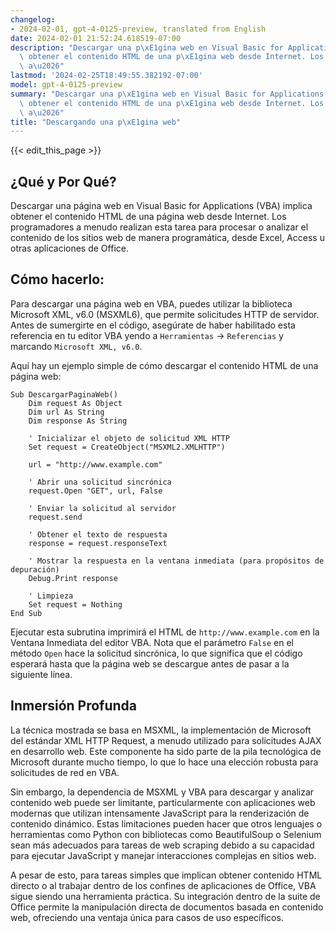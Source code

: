 ```yaml
---
changelog:
- 2024-02-01, gpt-4-0125-preview, translated from English
date: 2024-02-01 21:52:24.618519-07:00
description: "Descargar una p\xE1gina web en Visual Basic for Applications (VBA) implica\
  \ obtener el contenido HTML de una p\xE1gina web desde Internet. Los programadores\
  \ a\u2026"
lastmod: '2024-02-25T18:49:55.382192-07:00'
model: gpt-4-0125-preview
summary: "Descargar una p\xE1gina web en Visual Basic for Applications (VBA) implica\
  \ obtener el contenido HTML de una p\xE1gina web desde Internet. Los programadores\
  \ a\u2026"
title: "Descargando una p\xE1gina web"
---
```


{{< edit_this_page >}}

## ¿Qué y Por Qué?

Descargar una página web en Visual Basic for Applications (VBA) implica obtener el contenido HTML de una página web desde Internet. Los programadores a menudo realizan esta tarea para procesar o analizar el contenido de los sitios web de manera programática, desde Excel, Access u otras aplicaciones de Office.

## Cómo hacerlo:

Para descargar una página web en VBA, puedes utilizar la biblioteca Microsoft XML, v6.0 (MSXML6), que permite solicitudes HTTP de servidor. Antes de sumergirte en el código, asegúrate de haber habilitado esta referencia en tu editor VBA yendo a `Herramientas` -> `Referencias` y marcando `Microsoft XML, v6.0`.

Aquí hay un ejemplo simple de cómo descargar el contenido HTML de una página web:

```basic
Sub DescargarPaginaWeb()
    Dim request As Object
    Dim url As String
    Dim response As String
    
    ' Inicializar el objeto de solicitud XML HTTP
    Set request = CreateObject("MSXML2.XMLHTTP")
    
    url = "http://www.example.com"
    
    ' Abrir una solicitud sincrónica
    request.Open "GET", url, False
    
    ' Enviar la solicitud al servidor
    request.send
    
    ' Obtener el texto de respuesta
    response = request.responseText
    
    ' Mostrar la respuesta en la ventana inmediata (para propósitos de depuración)
    Debug.Print response
    
    ' Limpieza
    Set request = Nothing
End Sub
```

Ejecutar esta subrutina imprimirá el HTML de `http://www.example.com` en la Ventana Inmediata del editor VBA. Nota que el parámetro `False` en el método `Open` hace la solicitud sincrónica, lo que significa que el código esperará hasta que la página web se descargue antes de pasar a la siguiente línea.

## Inmersión Profunda

La técnica mostrada se basa en MSXML, la implementación de Microsoft del estándar XML HTTP Request, a menudo utilizado para solicitudes AJAX en desarrollo web. Este componente ha sido parte de la pila tecnológica de Microsoft durante mucho tiempo, lo que lo hace una elección robusta para solicitudes de red en VBA.

Sin embargo, la dependencia de MSXML y VBA para descargar y analizar contenido web puede ser limitante, particularmente con aplicaciones web modernas que utilizan intensamente JavaScript para la renderización de contenido dinámico. Estas limitaciones pueden hacer que otros lenguajes o herramientas como Python con bibliotecas como BeautifulSoup o Selenium sean más adecuados para tareas de web scraping debido a su capacidad para ejecutar JavaScript y manejar interacciones complejas en sitios web.

A pesar de esto, para tareas simples que implican obtener contenido HTML directo o al trabajar dentro de los confines de aplicaciones de Office, VBA sigue siendo una herramienta práctica. Su integración dentro de la suite de Office permite la manipulación directa de documentos basada en contenido web, ofreciendo una ventaja única para casos de uso específicos.
